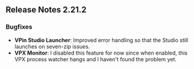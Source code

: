 ## Release Notes 2.21.2
 

### Bugfixes

- **VPin Studio Launcher**: Improved error handling so that the Studio still launches on seven-zip issues.
- **VPX Monitor**: I disabled this feature for now since when enabled, this VPX process watcher hangs and I haven't found the problem yet.